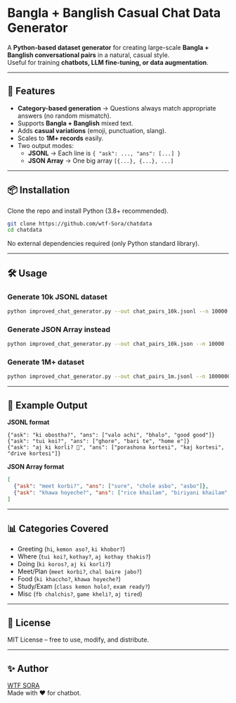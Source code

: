 
# Bangla + Banglish Casual Chat Data Generator

A **Python-based dataset generator** for creating large-scale **Bangla + Banglish conversational pairs** in a natural, casual style.  
Useful for training **chatbots, LLM fine-tuning, or data augmentation**.

---

## 🚀 Features
- **Category-based generation** → Questions always match appropriate answers (no random mismatch).  
- Supports **Bangla + Banglish** mixed text.  
- Adds **casual variations** (emoji, punctuation, slang).  
- Scales to **1M+ records** easily.  
- Two output modes:
  - **JSONL** → Each line is `{ "ask": ..., "ans": [...] }`
  - **JSON Array** → One big array `[{...}, {...}, ...]`

---

## 📦 Installation
Clone the repo and install Python (3.8+ recommended).

```bash
git clone https://github.com/wtf-Sora/chatdata
cd chatdata
```

No external dependencies required (only Python standard library).

---

## 🛠 Usage

### Generate 10k JSONL dataset

```bash
python improved_chat_generator.py --out chat_pairs_10k.jsonl --n 10000
```

### Generate JSON Array instead

```bash
python improved_chat_generator.py --out chat_pairs_10k.json --n 10000 --array
```

### Generate 1M+ dataset

```bash
python improved_chat_generator.py --out chat_pairs_1m.jsonl --n 1000000
```

---

## 📂 Example Output

**JSONL format**

```
{"ask": "ki obostha?", "ans": ["valo achi", "bhalo", "good good"]}
{"ask": "tui koi?", "ans": ["ghore", "bari te", "home e"]}
{"ask": "aj ki korli? 🤔", "ans": ["porashona kortesi", "kaj kortesi", "drive kortesi"]}
```

**JSON Array format**

```json
[
  {"ask": "meet korbi?", "ans": ["sure", "chole asbo", "asbo"]},
  {"ask": "khawa hoyeche?", "ans": ["rice khailam", "biriyani khailam", "khawa sesh"]}
]
```

---

## 📊 Categories Covered

* Greeting (`hi`, `kemon aso?`, `ki khobor?`)
* Where (`tui koi?`, `kothay?`, `aj kothay thakis?`)
* Doing (`ki koros?`, `aj ki korli?`)
* Meet/Plan (`meet korbi?`, `chal baire jabo?`)
* Food (`ki khaccho?`, `khawa hoyeche?`)
* Study/Exam (`class kemon holo?`, `exam ready?`)
* Misc (`fb chalchis?`, `game kheli?`, `aj tired`)

---

## 📌 License

MIT License – free to use, modify, and distribute.

---

## ✨ Author
[WTF SORA](https://github.com/wtf-Sora)<br>
Made with ❤️ for chatbot.

```
